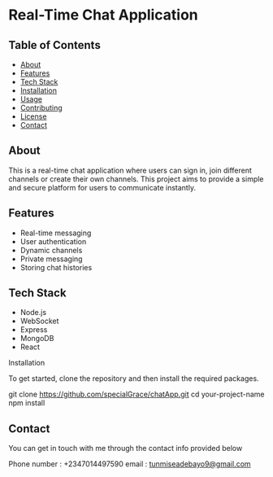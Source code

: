 # Real-Time Chat Application

## Table of Contents

- [About](#about)
- [Features](#features)
- [Tech Stack](#tech-stack)
- [Installation](#installation)
- [Usage](#usage)
- [Contributing](#contributing)
- [License](#license)
- [Contact](#contact)
  
## About

This is a real-time chat application where users can sign in, join different channels or create their own channels. This project aims to provide a simple and secure platform for users to communicate instantly.

## Features

- Real-time messaging
- User authentication
- Dynamic channels
- Private messaging
- Storing chat histories

## Tech Stack

- Node.js
- WebSocket
- Express
- MongoDB
- React

 Installation

To get started, clone the repository and then install the required packages.


git clone https://github.com/specialGrace/chatApp.git 
cd your-project-name
npm install


## Contact
You can get in touch with me through the contact info provided below

Phone number : +2347014497590
email : tunmiseadebayo9@gmail.com